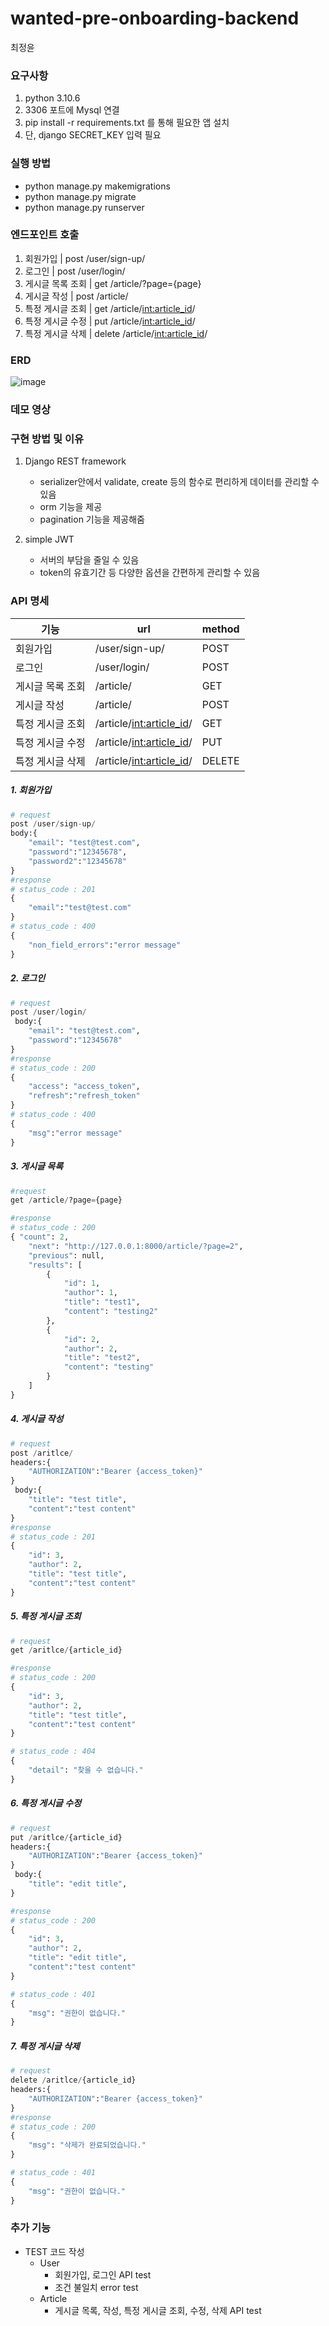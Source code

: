 # wanted-pre-onboarding-backend

최정윤

### 요구사항
1. python 3.10.6
2. 3306 포트에 Mysql 연결
3. pip install -r requirements.txt 를 통해 필요한 앱 설치
4. 단, django SECRET_KEY 입력 필요

### 실행 방법
- python manage.py makemigrations
- python manage.py migrate
- python manage.py runserver

### 엔드포인트 호출
1. 회원가입 | post /user/sign-up/
2. 로그인 | post /user/login/
3. 게시글 목록 조회 | get /article/?page={page}
4. 게시글 작성 | post /article/
5. 특정 게시글 조회 | get /article/<int:article_id>/ 
6. 특정 게시글 수정 | put /article/<int:article_id>/
7. 특정 게시글 삭제 | delete /article/<int:article_id>/

### ERD
![image](https://github.com/uniqquej/wanted-pre-onboarding-backend/assets/109218139/07f5cd9b-701b-494a-85fe-0bb11e3a41d7)

### 데모 영상
### 구현 방법 및 이유
1. Django REST framework
    - serializer안에서 validate, create 등의 함수로 편리하게 데이터를 관리할 수 있음
    - orm 기능을 제공
    - pagination 기능을 제공해줌

2. simple JWT
    - 서버의 부담을 줄일 수 있음
    - token의 유효기간 등 다양한 옵션을 간편하게 관리할 수 있음

### API 명세
| 기능 | url |method |
| ------ | ------ | ------ |
| 회원가입 | /user/sign-up/ |POST|
| 로그인 | /user/login/ |POST|
| 게시글 목록 조회 | /article/ |GET|
| 게시글 작성 | /article/ |POST|
| 특정 게시글 조회 |/article/<int:article_id>/ |GET|
| 특정 게시글 수정 |/article/<int:article_id>/|PUT|
| 특정 게시글 삭제 | /article/<int:article_id>/ |DELETE|

##### 1. 회원가입
```python
# request
post /user/sign-up/
body:{
    "email": "test@test.com",
    "password":"12345678",
    "password2":"12345678"
}
#response
# status_code : 201
{
    "email":"test@test.com"
}
# status_code : 400
{
    "non_field_errors":"error message"
}
```

##### 2. 로그인
```python
# request
post /user/login/
 body:{
    "email": "test@test.com",
    "password":"12345678"
}
#response
# status_code : 200
{
    "access": "access_token",
    "refresh":"refresh_token"
}
# status_code : 400
{
    "msg":"error message"
}
```

##### 3. 게시글 목록
```python
#request
get /article/?page={page}

#response
# status_code : 200
{ "count": 2,
    "next": "http://127.0.0.1:8000/article/?page=2",
    "previous": null,
    "results": [
        {
            "id": 1,
            "author": 1,
            "title": "test1",
            "content": "testing2"
        },
        {
            "id": 2,
            "author": 2,
            "title": "test2",
            "content": "testing"
        }
    ]
}
```

##### 4. 게시글 작성
```python
# request
post /aritlce/
headers:{
    "AUTHORIZATION":"Bearer {access_token}"
}
 body:{
    "title": "test title",
    "content":"test content"
}
#response
# status_code : 201
{
    "id": 3,
    "author": 2,
    "title": "test title",
    "content":"test content"
}
```
##### 5. 특정 게시글 조회
```python
# request
get /aritlce/{article_id}

#response
# status_code : 200
{
    "id": 3,
    "author": 2,
    "title": "test title",
    "content":"test content"
}

# status_code : 404
{
    "detail": "찾을 수 없습니다."
}
```

##### 6. 특정 게시글 수정
```python
# request
put /aritlce/{article_id}
headers:{
    "AUTHORIZATION":"Bearer {access_token}"
}
 body:{
    "title": "edit title",
}

#response
# status_code : 200
{
    "id": 3,
    "author": 2,
    "title": "edit title",
    "content":"test content"
}

# status_code : 401
{
    "msg": "권한이 없습니다."
}
```

##### 7. 특정 게시글 삭제
```python
# request
delete /aritlce/{article_id}
headers:{
    "AUTHORIZATION":"Bearer {access_token}"
}
#response
# status_code : 200
{
    "msg": "삭제가 완료되었습니다."
}

# status_code : 401
{
    "msg": "권한이 없습니다."
}
```

### 추가 기능
- TEST 코드 작성
  - User
    - 회원가입, 로그인 API test
    - 조건 불일치 error test
  - Article
    - 게시글 목록, 작성, 특정 게시글 조회, 수정, 삭제 API test 

